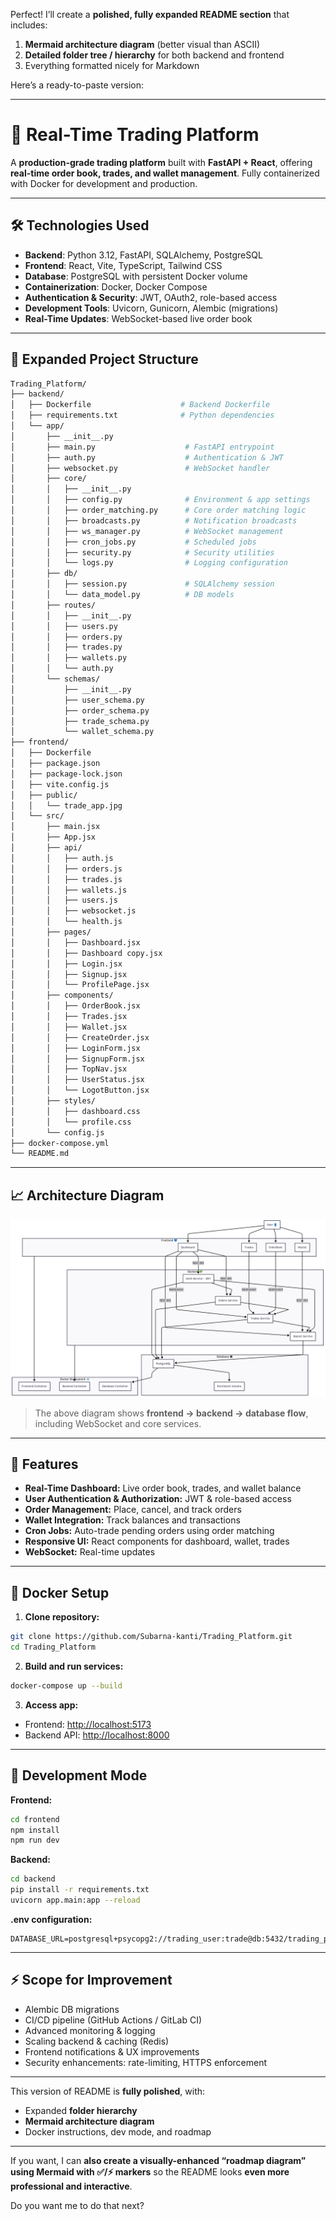 Perfect! I’ll create a **polished, fully expanded README section** that includes:

1. **Mermaid architecture diagram** (better visual than ASCII)
2. **Detailed folder tree / hierarchy** for both backend and frontend
3. Everything formatted nicely for Markdown

Here’s a ready-to-paste version:

---

# 🚀 Real-Time Trading Platform

A **production-grade trading platform** built with **FastAPI + React**, offering **real-time order book, trades, and wallet management**. Fully containerized with Docker for development and production.

---

## 🛠️ Technologies Used

* **Backend**: Python 3.12, FastAPI, SQLAlchemy, PostgreSQL
* **Frontend**: React, Vite, TypeScript, Tailwind CSS
* **Database**: PostgreSQL with persistent Docker volume
* **Containerization**: Docker, Docker Compose
* **Authentication & Security**: JWT, OAuth2, role-based access
* **Development Tools**: Uvicorn, Gunicorn, Alembic (migrations)
* **Real-Time Updates**: WebSocket-based live order book

---

## 📂 Expanded Project Structure

```bash
Trading_Platform/
├── backend/
│   ├── Dockerfile                    # Backend Dockerfile
│   ├── requirements.txt              # Python dependencies
│   └── app/
│       ├── __init__.py
│       ├── main.py                    # FastAPI entrypoint
│       ├── auth.py                    # Authentication & JWT
│       ├── websocket.py               # WebSocket handler
│       ├── core/
│       │   ├── __init__.py
│       │   ├── config.py              # Environment & app settings
│       │   ├── order_matching.py      # Core order matching logic
│       │   ├── broadcasts.py          # Notification broadcasts
│       │   ├── ws_manager.py          # WebSocket management
│       │   ├── cron_jobs.py           # Scheduled jobs
│       │   ├── security.py            # Security utilities
│       │   └── logs.py                # Logging configuration
│       ├── db/
│       │   ├── session.py             # SQLAlchemy session
│       │   └── data_model.py          # DB models
│       ├── routes/
│       │   ├── __init__.py
│       │   ├── users.py
│       │   ├── orders.py
│       │   ├── trades.py
│       │   ├── wallets.py
│       │   └── auth.py
│       └── schemas/
│           ├── __init__.py
│           ├── user_schema.py
│           ├── order_schema.py
│           ├── trade_schema.py
│           └── wallet_schema.py
├── frontend/
│   ├── Dockerfile
│   ├── package.json
│   ├── package-lock.json
│   ├── vite.config.js
│   ├── public/
│   │   └── trade_app.jpg
│   └── src/
│       ├── main.jsx
│       ├── App.jsx
│       ├── api/
│       │   ├── auth.js
│       │   ├── orders.js
│       │   ├── trades.js
│       │   ├── wallets.js
│       │   ├── users.js
│       │   ├── websocket.js
│       │   └── health.js
│       ├── pages/
│       │   ├── Dashboard.jsx
│       │   ├── Dashboard copy.jsx
│       │   ├── Login.jsx
│       │   ├── Signup.jsx
│       │   └── ProfilePage.jsx
│       ├── components/
│       │   ├── OrderBook.jsx
│       │   ├── Trades.jsx
│       │   ├── Wallet.jsx
│       │   ├── CreateOrder.jsx
│       │   ├── LoginForm.jsx
│       │   ├── SignupForm.jsx
│       │   ├── TopNav.jsx
│       │   ├── UserStatus.jsx
│       │   └── LogotButton.jsx
│       ├── styles/
│       │   ├── dashboard.css
│       │   └── profile.css
│       └── config.js
├── docker-compose.yml
└── README.md
```

---

## 📈 Architecture Diagram
![Architecture Diagram](docs/tech_architecture.png)

> The above diagram shows **frontend → backend → database flow**, including WebSocket and core services.

---

## 🎯 Features

* **Real-Time Dashboard:** Live order book, trades, and wallet balance
* **User Authentication & Authorization:** JWT & role-based access
* **Order Management:** Place, cancel, and track orders
* **Wallet Integration:** Track balances and transactions
* **Cron Jobs:** Auto-trade pending orders using order matching
* **Responsive UI:** React components for dashboard, wallet, trades
* **WebSocket:** Real-time updates

---

## 🐳 Docker Setup

1. **Clone repository:**

```bash
git clone https://github.com/Subarna-kanti/Trading_Platform.git
cd Trading_Platform
```

2. **Build and run services:**

```bash
docker-compose up --build
```

3. **Access app:**

* Frontend: [http://localhost:5173](http://localhost:5173)
* Backend API: [http://localhost:8000](http://localhost:8000)

---

## 🧪 Development Mode

**Frontend:**

```bash
cd frontend
npm install
npm run dev
```

**Backend:**

```bash
cd backend
pip install -r requirements.txt
uvicorn app.main:app --reload
```

**.env configuration:**

```env
DATABASE_URL=postgresql+psycopg2://trading_user:trade@db:5432/trading_platform
```

---

## ⚡ Scope for Improvement

* Alembic DB migrations
* CI/CD pipeline (GitHub Actions / GitLab CI)
* Advanced monitoring & logging
* Scaling backend & caching (Redis)
* Frontend notifications & UX improvements
* Security enhancements: rate-limiting, HTTPS enforcement

---

This version of README is **fully polished**, with:

* Expanded **folder hierarchy**
* **Mermaid architecture diagram**
* Docker instructions, dev mode, and roadmap

---

If you want, I can **also create a visually-enhanced “roadmap diagram” using Mermaid with ✅/⚡ markers** so the README looks **even more professional and interactive**.

Do you want me to do that next?
